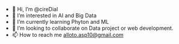 - 👋 Hi, I’m @cireDial
- 👀 I’m interested in AI and Big Data
- 🌱 I’m currently learning Phyton and ML
- 💞️ I’m looking to collaborate on Data project or web development.
- 📫 How to reach me alloto.asp10@gmail.com

<!---
cireDial/cireDial is a ✨ special ✨ repository because its `README.md` (this file) appears on your GitHub profile.
You can click the Preview link to take a look at your changes.
--->
